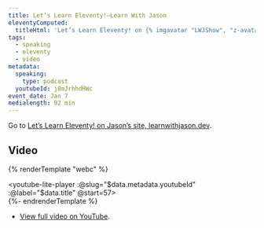 ```yaml
---
title: Let’s Learn Eleventy!—Learn With Jason
eleventyComputed:
  titleHtml: 'Let’s Learn Eleventy! on {% imgavatar "LWJShow", "z-avatar-eq" %}Learn with Jason'
tags:
  - speaking
  - eleventy
  - video
metadata:
  speaking:
    type: podcast
  youtubeId: j8mJrhhdHWc
event_date: Jan 7
medialength: 92 min
---
```


<p class="primarylink">Go to <a href="https://www.learnwithjason.dev/let-s-learn-eleventy">Let’s Learn Eleventy! on Jason’s site, learnwithjason.dev</a>.</p>

## Video

{% renderTemplate "webc" %}<div><youtube-lite-player :@slug="$data.metadata.youtubeId" :@label="$data.title" @start=57></youtube-lite-player></div>{%- endrenderTemplate %}

* [View full video on YouTube](https://www.youtube.com/watch?v=j8mJrhhdHWc).
